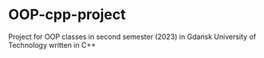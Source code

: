 # OOP-cpp-project
Project for OOP classes in second semester (2023) in Gdańsk University of Technology written in C++

